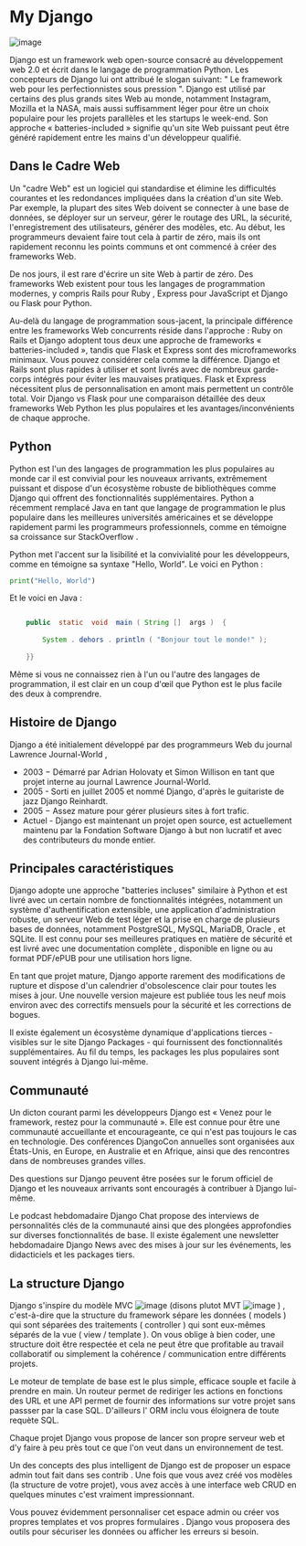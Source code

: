 # My Django  
![image](https://user-images.githubusercontent.com/67704765/127151818-1921b790-513f-4ff9-8ca1-2e33e5b5c33a.png)


Django est un framework web open-source consacré au développement web 2.0 et écrit dans le langage de programmation Python. Les concepteurs de Django lui ont attribué le slogan suivant: " Le framework web pour les perfectionnistes sous pression ". Django est utilisé par certains des plus grands sites Web au monde, notamment Instagram, Mozilla et la NASA, mais aussi suffisamment léger pour être un choix populaire pour les projets parallèles et les startups le week-end. Son approche « batteries-included » signifie qu'un site Web puissant peut être généré rapidement entre les mains d'un développeur qualifié.

## Dans le Cadre Web
Un "cadre Web" est un logiciel qui standardise et élimine les difficultés courantes et les redondances impliquées dans la création d'un site Web. Par exemple, la plupart des sites Web doivent se connecter à une base de données, se déployer sur un serveur, gérer le routage des URL, la sécurité, l'enregistrement des utilisateurs, générer des modèles, etc. Au début, les programmeurs devaient faire tout cela à partir de zéro, mais ils ont rapidement reconnu les points communs et ont commencé à créer des frameworks Web.

De nos jours, il est rare d'écrire un site Web à partir de zéro. Des frameworks Web existent pour tous les langages de programmation modernes, y compris Rails pour Ruby , Express pour JavaScript et Django ou Flask pour Python.

Au-delà du langage de programmation sous-jacent, la principale différence entre les frameworks Web concurrents réside dans l'approche : Ruby on Rails et Django adoptent tous deux une approche de frameworks « batteries-included  », tandis que Flask et Express sont des microframeworks minimaux. Vous pouvez considérer cela comme la différence. Django et Rails sont plus rapides à utiliser et sont livrés avec de nombreux garde-corps intégrés pour éviter les mauvaises pratiques. Flask et Express nécessitent plus de personnalisation en amont mais permettent un contrôle total. Voir Django vs Flask pour une comparaison détaillée des deux frameworks Web Python les plus populaires et les avantages/inconvénients de chaque approche.

## Python
Python est l'un des langages de programmation les plus populaires au monde car il est convivial pour les nouveaux arrivants, extrêmement puissant et dispose d'un écosystème robuste de bibliothèques comme Django qui offrent des fonctionnalités supplémentaires. Python a récemment remplacé Java en tant que langage de programmation le plus populaire dans les meilleures universités américaines et se développe rapidement parmi les programmeurs professionnels, comme en témoigne sa croissance sur StackOverflow .

Python met l'accent sur la lisibilité et la convivialité pour les développeurs, comme en témoigne sa syntaxe "Hello, World". Le voici en Python :


```python 
print("Hello, World")
```

Et le voici en Java :

```java class  HelloWorldApp  { 

    public  static  void  main ( String []  args )  { 
    
        System . dehors . println ( "Bonjour tout le monde!" );  
        
    }}
 ```


Même si vous ne connaissez rien à l'un ou l'autre des langages de programmation, il est clair en un coup d'œil que Python est le plus facile des deux à comprendre.

## Histoire de Django

Django a été initialement développé par des programmeurs Web du journal Lawrence Journal-World , 

- 2003 − Démarré par Adrian Holovaty et Simon Willison en tant que projet interne au journal Lawrence Journal-World.
- 2005 - Sorti en juillet 2005 et nommé Django, d'après le guitariste de jazz Django Reinhardt.
- 2005 − Assez mature pour gérer plusieurs sites à fort trafic.
- Actuel - Django est maintenant un projet open source, est actuellement maintenu par la Fondation Software  Django à but non lucratif et  avec des contributeurs du monde entier.


## Principales caractéristiques
Django adopte une approche "batteries incluses" similaire à Python et est livré avec un certain nombre de fonctionnalités intégrées, notamment un système d'authentification extensible, une application d'administration robuste, un serveur Web de test léger et la prise en charge de plusieurs bases de données, notamment PostgreSQL, MySQL, MariaDB, Oracle , et SQLite. Il est connu pour ses meilleures pratiques en matière de sécurité et est livré avec une documentation complète , disponible en ligne ou au format PDF/ePUB pour une utilisation hors ligne.

En tant que projet mature, Django apporte rarement des modifications de rupture et dispose d'un calendrier d'obsolescence clair pour toutes les mises à jour. Une nouvelle version majeure est publiée tous les neuf mois environ avec des correctifs mensuels pour la sécurité et les corrections de bogues.

Il existe également un écosystème dynamique d'applications tierces - visibles sur le site Django Packages - qui fournissent des fonctionnalités supplémentaires. Au fil du temps, les packages les plus populaires sont souvent intégrés à Django lui-même.

## Communauté
Un dicton courant parmi les développeurs Django est « Venez pour le framework, restez pour la communauté ». Elle est connue pour être une communauté accueillante et encourageante, ce qui n'est pas toujours le cas en technologie. Des conférences DjangoCon annuelles sont organisées aux États-Unis, en Europe, en Australie et en Afrique, ainsi que des rencontres dans de nombreuses grandes villes.

Des questions sur Django peuvent être posées sur le forum officiel de Django et les nouveaux arrivants sont encouragés à contribuer à Django lui-même.

Le podcast hebdomadaire Django Chat propose des interviews de personnalités clés de la communauté ainsi que des plongées approfondies sur diverses fonctionnalités de base. Il existe également une newsletter hebdomadaire Django News avec des mises à jour sur les événements, les didacticiels et les packages tiers.

## La structure Django
Django s'inspire du modèle MVC ![image](https://user-images.githubusercontent.com/67704765/127159658-7fecd9a6-8f06-47a4-a5f5-7e88a5111097.png)
 (disons plutot MVT ![image](https://user-images.githubusercontent.com/67704765/127159779-c71d3fa0-64da-4159-8718-97ec9caee799.png)
) , c'est-à-dire que la structure du framework sépare les données ( models ) qui sont séparées des traitements ( controller ) qui sont eux-mêmes séparés de la vue ( view / template ). On vous oblige à bien coder, une structure doit être respectée et cela ne peut être que profitable au travail collaboratif ou simplement la cohérence / communication entre différents projets.


Le moteur de template de base est le plus simple, efficace souple et facile à prendre en main. Un routeur permet de rediriger les actions en fonctions des URL et une API permet de fournir des informations sur votre projet sans passser par la case SQL. D'ailleurs l' ORM inclu vous éloignera de toute requète SQL.


Chaque projet Django vous propose de lancer son propre serveur web et d'y faire à peu près tout ce que l'on veut dans un environnement de test.


Un des concepts des plus intelligent de Django est de proposer un espace admin tout fait dans ses contrib . Une fois que vous avez créé vos modèles (la structure de votre projet), vous avez accès à une interface web CRUD en quelques minutes c'est vraiment impressionnant.


Vous pouvez évidemment personnaliser cet espace admin ou créer vos propres templates et vos propres formulaires . Django vous proposera des outils pour sécuriser les données ou afficher les erreurs si besoin.


